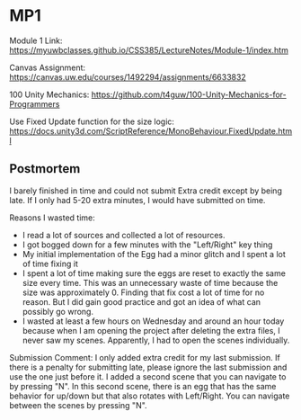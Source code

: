 # MP1

Module 1 Link: https://myuwbclasses.github.io/CSS385/LectureNotes/Module-1/index.htm

Canvas Assignment: https://canvas.uw.edu/courses/1492294/assignments/6633832

100 Unity Mechanics: https://github.com/t4guw/100-Unity-Mechanics-for-Programmers

Use Fixed Update function for the size logic: https://docs.unity3d.com/ScriptReference/MonoBehaviour.FixedUpdate.html



## Postmortem

I barely finished in time and could not submit Extra credit except by being late. If I only had 5-20 extra minutes, I would have submitted on time.

Reasons I wasted time:

- I read a lot of sources and collected a lot of resources.
- I got bogged down for a few minutes with the "Left/Right" key thing
- My initial implementation of the Egg had a minor glitch and I spent a lot of time fixing it
- I spent a lot of time making sure the eggs are reset to exactly the same size every time. This was an unnecessary waste of time because the size was approximately 0. Finding that fix cost a lot of time for no reason. But I did gain good practice and got an idea of what can possibly go wrong.
- I wasted at least a few hours on Wednesday and around an hour today because when I am opening the project after deleting the extra files, I never saw my scenes. Apparently, I had to open the scenes individually.



Submission Comment: I only added extra credit for my last submission. If there is a penalty for submitting late, please ignore the last submission and use the one just before it. I added a second scene that you can navigate to by pressing "N". In this second scene, there is an egg that has the same behavior for up/down but that also rotates with Left/Right. You can navigate between the scenes by pressing "N".